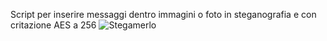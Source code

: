 Script per inserire messaggi dentro immagini o foto in steganografia e con critazione AES a 256
![Stegamerlo](https://github.com/user-attachments/assets/1a9d8372-98a2-45c3-84f3-6463daf81071)
